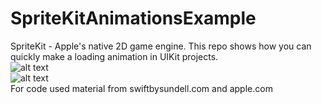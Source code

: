 # SpriteKitAnimationsExample
SpriteKit - Apple's native 2D game engine. This repo shows how you can quickly make a loading animation in UIKit projects.
<br>
![alt text](https://s.dou.ua/storage-files/image1_VJRULk1.gif)<br>
![alt text](https://s.dou.ua/storage-files/image3_ygK4m0g.gif)<br>
For code used material from swiftbysundell.com and apple.com
